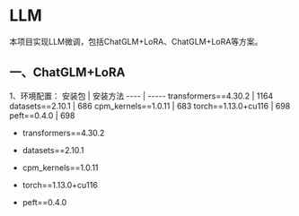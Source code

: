 # LLM
本项目实现LLM微调，包括ChatGLM+LoRA、ChatGLM+LoRA等方案。
## 一、ChatGLM+LoRA
1、环境配置：
安装包  | 安装方法
 ---- | -----
 transformers==4.30.2  | 1164
 datasets==2.10.1  | 686
 cpm_kernels==1.0.11  | 683 
 torch==1.13.0+cu116  | 698
 peft==0.4.0  | 698
* transformers==4.30.2

* datasets==2.10.1

* cpm_kernels==1.0.11

* torch==1.13.0+cu116

* peft==0.4.0
